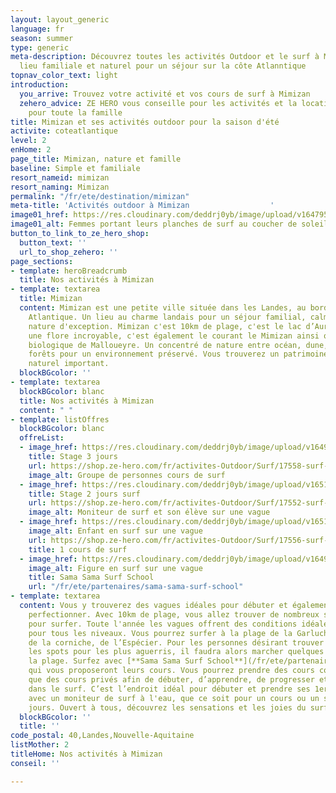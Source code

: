 ```yaml
---
layout: layout_generic
language: fr
season: summer
type: generic
meta-description: Découvrez toutes les activités Outdoor et le surf à Mimizan. Un
  lieu familiale et naturel pour un séjour sur la côte Atlanntique
topnav_color_text: light
introduction:
  you_arrive: Trouvez votre activité et vos cours de surf à Mimizan
  zehero_advice: ZE HERO vous conseille pour les activités et la location des équipements
    pour toute la famille
title: Mimizan et ses activités outdoor pour la saison d'été
activite: coteatlantique
level: 2
enHome: 2
page_title: Mimizan, nature et famille
baseline: Simple et familiale
resort_nameid: mimizan
resort_naming: Mimizan
permalink: "/fr/ete/destination/mimizan"
meta-title: 'Activités outdoor à Mimizan                  '
image01_href: https://res.cloudinary.com/deddrj0yb/image/upload/v1647959887/website/resorts/Mimizan/pieter-de-malsche-FegcrLoYH9g-unsplash.jpg
image01_alt: Femmes portant leurs planches de surf au coucher de soleil vers Mimizan
button_to_link_to_ze_hero_shop:
  button_text: ''
  url_to_shop_zehero: ''
page_sections:
- template: heroBreadcrumb
  title: Nos activités à Mimizan
- template: textarea
  title: Mimizan
  content: Mimizan est une petite ville située dans les Landes, au bord de la côte
    Atlantique. Un lieu au charme landais pour un séjour familial, calme et dans une
    nature d'exception. Mimizan c'est 10km de plage, c'est le lac d’Aureilhan avec
    une flore incroyable, c'est également le courant le Mimizan ainsi que la réserve
    biologique de Malloueyre. Un concentré de nature entre océan, dune, lac, marais,
    forêts pour un environnement préservé. Vous trouverez un patrimoine culturel et
    naturel important.
  blockBGcolor: ''
- template: textarea
  blockBGcolor: blanc
  title: Nos activités à Mimizan
  content: " "
- template: listOffres
  blockBGcolor: blanc
  offreList:
  - image_href: https://res.cloudinary.com/deddrj0yb/image/upload/v1649066110/website/Sama%20Sama/216173831_123343679958569_6340812869216994865_n.jpg
    title: Stage 3 jours
    url: https://shop.ze-hero.com/fr/activites-Outdoor/Surf/17558-surf-stage-3-jours-matin-mimizan-sama-sama-sama-sama-surf-school
    image_alt: Groupe de personnes cours de surf
  - image_href: https://res.cloudinary.com/deddrj0yb/image/upload/v1651477288/website/Sama%20Sama/cours-de-surf-therapie.jpg
    title: Stage 2 jours surf
    url: https://shop.ze-hero.com/fr/activites-Outdoor/Surf/17552-surf-stage-2-jours-matin-mimizan-sama-sama-sama-sama-surf-school
    image_alt: Moniteur de surf et son élève sur une vague
  - image_href: https://res.cloudinary.com/deddrj0yb/image/upload/v1651477287/website/Sama%20Sama/surf-enfant-mimizan.jpg
    image_alt: Enfant en surf sur une vague
    url: https://shop.ze-hero.com/fr/activites-Outdoor/Surf/17556-surf-cours-collectif-2h-matin-mimizan-sama-sama-sama-sama-surf-school
    title: 1 cours de surf
  - image_href: https://res.cloudinary.com/deddrj0yb/image/upload/v1649075351/website/Sama%20Sama/189675446_100441918915412_3648361918451523166_n.jpg
    image_alt: Figure en surf sur une vague
    title: Sama Sama Surf School
    url: "/fr/ete/partenaires/sama-sama-surf-school"
- template: textarea
  content: Vous y trouverez des vagues idéales pour débuter et également pour vous
    perfectionner. Avec 10km de plage, vous allez trouver de nombreux spots parfaits
    pour surfer. Toute l'année les vagues offrent des conditions idéales pour surfer,
    pour tous les niveaux. Vous pourrez surfer à la plage de la Garluche, du centre-ville,
    de la corniche, de l’Espécier. Pour les personnes désirant trouver les spots secrets,
    les spots pour les plus aguerris, il faudra alors marcher quelques minutes sur
    la plage. Surfez avec [**Sama Sama Surf School**](/fr/ete/partenaires/sama-sama-surf-school)
    qui vous proposeront leurs cours. Vous pourrez prendre des cours collectifs ainsi
    que des cours privés afin de débuter, d’apprendre, de progresser et de vous perfectionner
    dans le surf. C’est l’endroit idéal pour débuter et prendre ses 1er vagues. Partez
    avec un moniteur de surf à l'eau, que ce soit pour un cours ou un stage de plusieurs
    jours. Ouvert à tous, découvrez les sensations et les joies du surf à Mimizan.
  blockBGcolor: ''
  title: ''
code_postal: 40,Landes,Nouvelle-Aquitaine
listMother: 2
titleHome: Nos activités à Mimizan
conseil: ''

---
```

